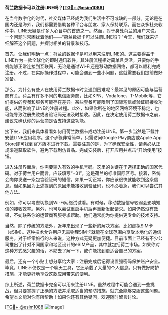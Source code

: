 **荷兰数据卡可以注册LINE吗？[[TG💪+ @esim1088](https://t.me/s/esim1088)]**

在当今数字化的时代，社交媒体已经成为我们生活中不可或缺的一部分。无论是在国内还是海外，我们都需要借助各种平台与朋友、家人保持联系。而在众多社交软件中，LINE无疑是许多人心目中的首选之一。然而，对于身处荷兰的用户来说，一个问题时常困扰着他们——“荷兰数据卡可以注册LINE吗？”今天，我们就来详细解答这个问题，并探讨相关的背景和技巧。

首先，让我们明确一点：荷兰的数据卡是可以用来注册LINE的。这主要得益于LINE作为一款全球化的即时通讯软件，其注册流程相对简单且灵活。只要你的手机能够正常连接到互联网，无论是通过Wi-Fi还是移动数据网络，都可以顺利完成注册。不过，在实际操作过程中，可能会遇到一些小问题，这就需要我们提前做好准备。

那么，为什么有些人在使用荷兰数据卡时会遇到困难呢？最常见的原因可能与运营商有关。荷兰有许多不同的电信服务商，比如KPN、Vodafone、T-Mobile等，它们提供的套餐和服务可能存在差异。某些套餐可能限制了国际短信或验证码接收功能，从而影响了LINE的注册过程。此外，如果你所在的地区网络环境不稳定，也可能导致注册失败或者验证码无法及时接收。因此，在决定使用荷兰数据卡之前，建议先确认你的运营商是否支持这些功能。

接下来，我们来具体看看如何用荷兰数据卡成功注册LINE。第一步当然是下载并安装LINE应用程序。这个步骤非常简单，只需访问Google Play商店或Apple App Store即可找到官方版本进行下载。需要注意的是，为了确保安全性，请务必从正规渠道获取软件，避免下载到仿冒品。完成安装后，打开应用并点击“开始使用”按钮。

进入注册界面后，你需要输入有效的手机号码。这里的关键在于选择正确的国家代码。对于荷兰用户而言，应该填写“+31”，这是荷兰的标准国际区号。接着，系统会向你发送一条包含验证码的短信。如果一切正常，你应该很快就能收到这条信息。但如果因为上述提到的原因未能接收到验证码，也不必着急，我们可以尝试其他方法。

例如，你可以考虑切换到Wi-Fi网络试试看。有时候，移动数据信号较弱会影响短信的接收效率。另外，也可以尝试重启手机后再重新发起请求。如果仍然没有效果，不妨联系你的运营商客服寻求帮助。他们通常能为你提供更专业的技术支持。

当然，除了传统的方法外，近年来出现了一些新的解决方案，比如虚拟SIM卡（eSIM）。这种技术允许用户无需物理SIM卡就能在全球范围内享受本地化的通信服务。对于经常旅行的人来说，这种方式无疑更加便捷。目前市面上已经有不少公司推出了针对不同国家和地区设计的eSIM产品，其中就包括荷兰市场。如果你对这种方式感兴趣的话，不妨去了解一下，或许能找到更适合自己的方案。

最后，还有一个小贴士想分享给大家：注册完成后记得设置强密码保护账户安全。毕竟，LINE不仅仅是一个聊天工具，它还承载了大量的个人信息。只有做好防护措施，才能更好地享受这款应用带来的便利。

综上所述，荷兰数据卡完全可以用来注册LINE。虽然过程中可能会遇到一些挑战，但只要掌握了正确的方法并采取适当的预防措施，就完全能够克服这些问题。希望本文能对你有所帮助！如果你还有其他疑问，欢迎随时留言讨论。

[[TG💪+ @esim1088](https://t.me/s/esim1088) ![Image](https://i.postimg.cc/4NQfJmqS/Snipaste-2025-05-13-00-14-12.png)]